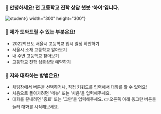 ### 🏫 안녕하세요! 전 고등학교 진학 상담 챗봇 '하이'입니다.
![student](https://user-images.githubusercontent.com/81274352/118222153-07a36e80-b4ba-11eb-88c7-6e4c79986f5d.png){: width="300" height="300"} 


### 🏫 제가 도와드릴 수 있는 부분은요!
- 2022학년도 서울시 고등학교 입시 일정 확인하기
- 서울시 소재 고등학교 알아보기
- 내 주변 고등학교 찾아보기
- 고등학교 진학 심층상담 예약하기


### 🏫 저와 대화하는 방법은요! 
- 채팅창에서 버튼을 선택하거나, 직접 키워드를 입력해서 대화를 할 수 있어요!
- 처음으로 돌아가려면 '메뉴' 또는 '처음'을 입력해주세요.
- 대화를 끝내려면 '종료' 또는 '그만'을 입력해주세요.
👉오른쪽 아래 동그란 버튼을 눌러 대화를 시작해보세요.
